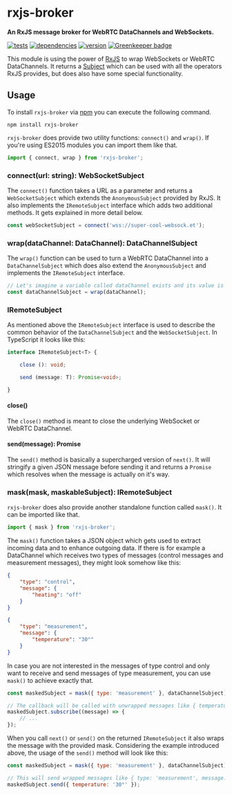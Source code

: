 # rxjs-broker

**An RxJS message broker for WebRTC DataChannels and WebSockets.**

[![tests](https://img.shields.io/travis/chrisguttandin/rxjs-broker/master.svg?style=flat-square)](https://travis-ci.org/chrisguttandin/rxjs-broker)
[![dependencies](https://img.shields.io/david/chrisguttandin/rxjs-broker.svg?style=flat-square)](https://www.npmjs.com/package/rxjs-broker)
[![version](https://img.shields.io/npm/v/rxjs-broker.svg?style=flat-square)](https://www.npmjs.com/package/rxjs-broker) [![Greenkeeper badge](https://badges.greenkeeper.io/chrisguttandin/rxjs-broker.svg)](https://greenkeeper.io/)

This module is using the power of [RxJS](https://rxjs.dev) to wrap WebSockets or WebRTC DataChannels. It returns a [Subject](https://rxjs.dev/api/index/class/Subject) which can be used with all the operators RxJS provides, but does also have some special functionality.

## Usage

To install `rxjs-broker` via [npm](https://www.npmjs.com/package/rxjs-broker) you can execute the following command.

```shell
npm install rxjs-broker
```

`rxjs-broker` does provide two utility functions: `connect()` and `wrap()`. If you're using ES2015 modules you can import them like that.

```js
import { connect, wrap } from 'rxjs-broker';
```

### connect(url: string): WebSocketSubject

The `connect()` function takes a URL as a parameter and returns a `WebSocketSubject` which extends the `AnonymousSubject` provided by RxJS. It also implements the `IRemoteSubject` interface which adds two additional methods. It gets explained in more detail below.

```js
const webSocketSubject = connect('wss://super-cool-websock.et');
```

### wrap(dataChannel: DataChannel): DataChannelSubject

The `wrap()` function can be used to turn a WebRTC DataChannel into a `DataChannelSubject` which does also extend the `AnonymousSubject` and implements the `IRemoteSubject` interface.

```js
// Let's imagine a variable called dataChannel exists and its value is a WebRTC DataChannel.
const dataChannelSubject = wrap(dataChannel);
```

### IRemoteSubject

As mentioned above the `IRemoteSubject` interface is used to describe the common behavior of the `DataChannelSubject` and the `WebSocketSubject`. In TypeScript it looks like this:

```typescript
interface IRemoteSubject<T> {

    close (): void;

    send (message: T): Promise<void>;

}
```

#### close()

The `close()` method is meant to close the underlying WebSocket or WebRTC DataChannel.

#### send(message): Promise<void>

The `send()` method is basically a supercharged version of `next()`. It will stringify a given JSON message before sending it and returns a `Promise` which resolves when the message is actually on it's way.

### mask(mask, maskableSubject): IRemoteSubject

`rxjs-broker` does also provide another standalone function called `mask()`. It can be imported like that.

```js
import { mask } from 'rxjs-broker';
```

The `mask()` function takes a JSON object which gets used to extract incoming data and to enhance outgoing data. If there is for example a DataChannel which receives two types of messages (control messages and measurement messages), they might look somehow like this:

```json
{
    "type": "control",
    "message": {
        "heating": "off"
    }
}
```

```json
{
    "type": "measurement",
    "message": {
        "temperature": "30°"
    }
}
```

In case you are not interested in the messages of type control and only want to receive and send messages of type measurement, you can use `mask()` to achieve exactly that.

```js
const maskedSubject = mask({ type: 'measurement' }, dataChannelSubject);

// The callback will be called with unwrapped messages like { temperature: '30°' }.
maskedSubject.subscribe((message) => {
    // ...
});
```

When you call `next()` or `send()` on the returned `IRemoteSubject` it also wraps the message with the provided mask. Considering the example introduced above, the usage of the `send()` method will look like this:

```js
const maskedSubject = mask({ type: 'measurement' }, dataChannelSubject);

// This will send wrapped messages like { type: 'measurement', message: { temperature: '30°' } }.
maskedSubject.send({ temperature: '30°' });
```
